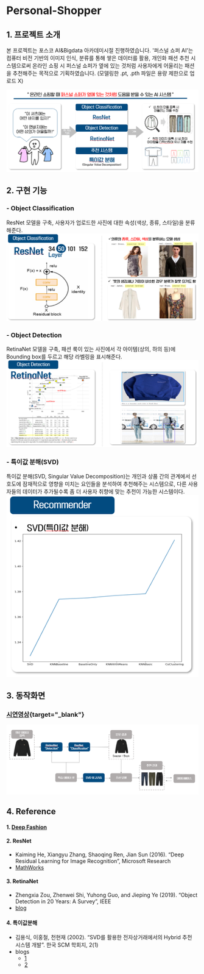 # Personal-Shopper

## 1. 프로젝트 소개
본 프로젝트는 포스코 AI&Bigdata 아카데미시절 진행하였습니다.
'퍼스널 쇼퍼 AI'는 컴퓨터 비전 기반의 이미지 인식, 분류를 통해 쌓은 데이터를 활용, 개인화 패션 추천 시스템으로써 
온라인 쇼핑 시 퍼스널 쇼퍼가 옆에 있는 것처럼 사용자에게 어울리는 패션을 추천해주는 목적으로 기획하였습니다.
(모델링한 .pt, .pth 파일은 용량 제한으로 업로드 X)

![screensh](./img/Introduce.PNG)

## 2. 구현 기능
###  - Object Classification<br>
  ResNet 모델을 구축, 사용자가 업로드한 사진에 대한 속성(색상, 종류, 스타일)을 분류해준다.
![Classification](./img/Classification.PNG)
###  - Object Detection<br>
  RetinaNet 모델을 구축, 패션 룩이 있는 사진에서 각 아이템(상의, 하의 등)에 Bounding box를 두르고 해당 라벨링을 표시해준다.
![Detection](./img/Detection.PNG)
###  - 특이값 분해(SVD)<br>
  특이값 분해(SVD, Singular Value Decomposition)는 개인과 상품 간의 관계에서 선호도에 잠재적으로 영향을 미치는 요인들을 분석하여 추천해주는 시스템으로, 다른 사용자들의 데이터가 추가될수록 좀 더 사용자 취향에 맞는 추천이 가능한 시스템이다.
![Recommend](./img/Recommend.PNG)

## 3. 동작화면
### [시연영상](https://youtu.be/JJbFNAx_hnQ){target="_blank"}

![Process](./img/Process.PNG)

## 4. Reference
#### 1. [Deep Fashion](https://mmlab.ie.cuhk.edu.hk/projects/DeepFashion.html)
#### 2. ResNet<br>
   - Kaiming He, Xiangyu Zhang,  Shaoqing Ren, Jian Sun (2016). “Deep Residual Learning for Image Recognition”, Microsoft Research
   - [MathWorks](https://kr.mathworks.com/help/deeplearning/ug/pretrained-convolutional-neural-networks.html)
#### 3. RetinaNet<br>
   - Zhengxia Zou, Zhenwei Shi, Yuhong Guo, and Jieping Ye (2019). “Object Detection in 20 Years: A Survey”, IEEE
   - [blog](https://chacha95.github.io/2020-02-26-Object-Detection3)
#### 4. 특이값분해 <br>
   - 김용식, 이홍철, 천현재 (2002). “SVD를 활용한 전자상거래에서의 Hybrid 추천 시스템 개발”. 한국 SCM 학회지, 2(1)
   - blogs
      * [1](https://ratsgo.github.io/from%20frequency%20to%20semantics/2017/04/06/pcasvdlsa/)
      * [2](https://www.sallys.space/blog/2018/05/16/intro-to-resys/)
